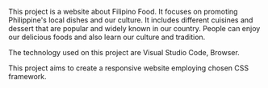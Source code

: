 This project is a website about Filipino Food. It focuses on promoting Philippine's local dishes and our culture. 
It includes different cuisines and dessert that are popular and widely known in our country. 
People can enjoy our delicious foods and also learn our culture and tradition.

The technology used on this project are Visual Studio Code, Browser.

This project aims to create a responsive website employing chosen CSS framework.
